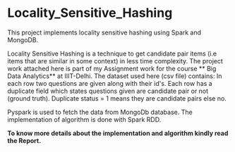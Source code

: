 # Locality_Sensitive_Hashing
This project implements locality sensitive hashing using Spark and MongoDB. 

Locality Sensitive Hashing is a technique to get candidate pair items (i.e items that are similar in some context) in less time complexity. 
The project work attached here is part of my Assignment work for the course ** Big Data Analytics** at IIIT-Delhi. 
The dataset used here (csv file) contains:
In each row two questions are given along with their id's. 
Each row has a duplicate field which states questions given are candidate pair or not (ground truth). Duplicate status = 1 means they are candidate pairs else no.

Pyspark is used to fetch the data from MongoDb database.
The implementation of algorithm is done with Spark RDD.

**To know more details about the implementation and algorithm kindly read the Report.**
